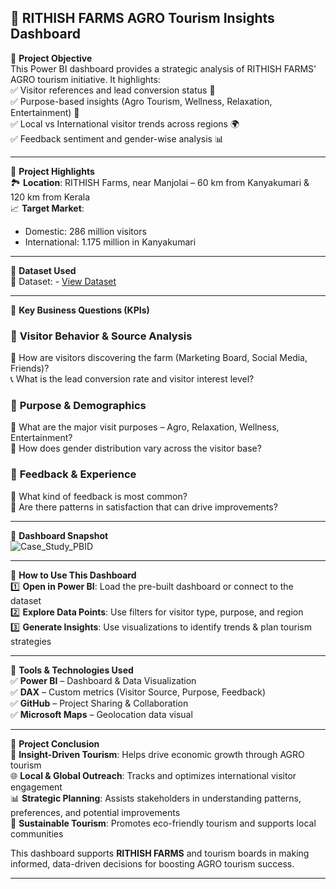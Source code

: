 📌 **RITHISH FARMS AGRO Tourism Insights Dashboard**  
---

📌 **Project Objective**  
This Power BI dashboard provides a strategic analysis of RITHISH FARMS' AGRO tourism initiative. It highlights:  
✅ Visitor references and lead conversion status 👥  
✅ Purpose-based insights (Agro Tourism, Wellness, Relaxation, Entertainment) 🌿  
✅ Local vs International visitor trends across regions 🌍  
✅ Feedback sentiment and gender-wise analysis 📊  

---

📌 **Project Highlights**  
🏞️ **Location**: RITHISH Farms, near Manjolai – 60 km from Kanyakumari & 120 km from Kerala  
📈 **Target Market**:  
- Domestic: 286 million visitors  
- International: 1.175 million in Kanyakumari  


---  

📌 **Dataset Used**  
📂 Dataset: - <a href="https://github.com/akash3737aks/Rithish_Farms/blob/main/lead_status_data.csv">View Dataset</a>  

---


📌 **Key Business Questions (KPIs)**  

### 🔹 **Visitor Behavior & Source Analysis**  
🧭 How are visitors discovering the farm (Marketing Board, Social Media, Friends)?  
📞 What is the lead conversion rate and visitor interest level?

### 🔹 **Purpose & Demographics**  
🎯 What are the major visit purposes – Agro, Relaxation, Wellness, Entertainment?  
🚻 How does gender distribution vary across the visitor base?

### 🔹 **Feedback & Experience**  
📝 What kind of feedback is most common?  
📍 Are there patterns in satisfaction that can drive improvements?

---

📌 **Dashboard Snapshot**  
![Case_Study_PBID](https://github.com/user-attachments/assets/302feff4-6b26-4030-9f7f-17fd5de7bf4e)


---

📌 **How to Use This Dashboard**  
1️⃣ **Open in Power BI**: Load the pre-built dashboard or connect to the dataset  
2️⃣ **Explore Data Points**: Use filters for visitor type, purpose, and region  
3️⃣ **Generate Insights**: Use visualizations to identify trends & plan tourism strategies  

---

📌 **Tools & Technologies Used**  
✅ **Power BI** – Dashboard & Data Visualization  
✅ **DAX** – Custom metrics (Visitor Source, Purpose, Feedback)  
✅ **GitHub** – Project Sharing & Collaboration  
✅ **Microsoft Maps** – Geolocation data visual  

---

📌 **Project Conclusion**  
🚀 **Insight-Driven Tourism**: Helps drive economic growth through AGRO tourism  
🌐 **Local & Global Outreach**: Tracks and optimizes international visitor engagement  
📊 **Strategic Planning**: Assists stakeholders in understanding patterns, preferences, and potential improvements  
🌱 **Sustainable Tourism**: Promotes eco-friendly tourism and supports local communities  

This dashboard supports **RITHISH FARMS** and tourism boards in making informed, data-driven decisions for boosting AGRO tourism success.

---
